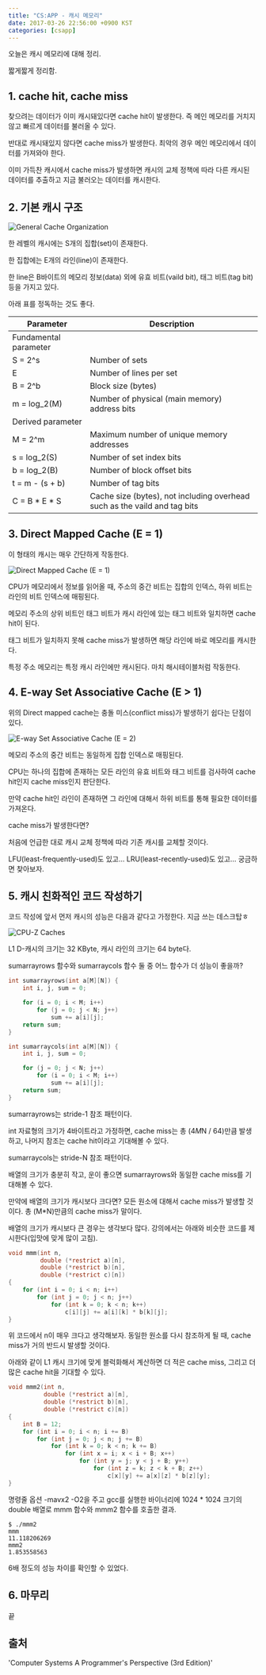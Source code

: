 ```yaml
---
title: "CS:APP - 캐시 메모리"
date: 2017-03-26 22:56:00 +0900 KST
categories: [csapp]
---
```


오늘은 캐시 메모리에 대해 정리.

짧게짧게 정리함.

## 1. cache hit, cache miss

찾으려는 데이터가 이미 캐시돼있다면 cache hit이 발생한다.
즉 메인 메모리를 거치지 않고 빠르게 데이터를 불러올 수 있다.

반대로 캐시돼있지 않다면 cache miss가 발생한다.
최악의 경우 메인 메모리에서 데이터를 가져와야 한다.

이미 가득찬 캐시에서 cache miss가 발생하면
캐시의 교체 정책에 따라 다른 캐시된 데이터를 추출하고 지금 불러오는 데이터를 캐시한다.

## 2. 기본 캐시 구조

![General Cache Organization](general-cache-organization.jpg)

한 레벨의 캐시에는 S개의 집합(set)이 존재한다.

한 집합에는 E개의 라인(line)이 존재한다.

한 line은 B바이트의 메모리 정보(data) 외에
유효 비트(vaild bit), 태그 비트(tag bit) 등을 가지고 있다.

아래 표를 정독하는 것도 좋다.

| Parameter             | Description                                                               |
| --------------------- | ------------------------------------------------------------------------- |
| Fundamental parameter |
| S = 2^s               | Number of sets                                                            |
| E                     | Number of lines per set                                                   |
| B = 2^b               | Block size (bytes)                                                        |
| m = log_2(M)          | Number of physical (main memory) address bits                             |
| Derived parameter     |
| M = 2^m               | Maximum number of unique memory addresses                                 |
| s = log_2(S)          | Number of set index bits                                                  |
| b = log_2(B)          | Number of block offset bits                                               |
| t = m - (s + b)       | Number of tag bits                                                        |
| C = B \* E \* S       | Cache size (bytes), not including overhead such as the vaild and tag bits |

## 3. Direct Mapped Cache (E = 1)

이 형태의 캐시는 매우 간단하게 작동한다.

![Direct Mapped Cache (E = 1)](direct-mapped-cache.jpg)

CPU가 메모리에서 정보를 읽어올 때, 주소의 중간 비트는 집합의 인덱스,
하위 비트는 라인의 비트 인덱스에 매핑된다.

메모리 주소의 상위 비트인 태그 비트가 캐시 라인에 있는 태그 비트와 일치하면 cache hit이 된다.

태그 비트가 일치하지 못해 cache miss가 발생하면 해당 라인에 바로 메모리를 캐시한다.

특정 주소 메모리는 특정 캐시 라인에만 캐시된다.
마치 해시테이블처럼 작동한다.

## 4. E-way Set Associative Cache (E > 1)

위의 Direct mapped cache는 충돌 미스(conflict miss)가 발생하기 쉽다는 단점이 있다.

![E-way Set Associative Cache (E = 2)](e-way-set-associative-cache.jpg)

메모리 주소의 중간 비트는 동일하게 집합 인덱스로 매핑된다.

CPU는 하나의 집합에 존재하는 모든 라인의 유효 비트와 태그 비트를 검사하여
cache hit인지 cache miss인지 판단한다.

만약 cache hit인 라인이 존재하면
그 라인에 대해서 하위 비트를 통해 필요한 데이터를 가져온다.

cache miss가 발생한다면?

처음에 언급한 대로 캐시 교체 정책에 따라 기존 캐시를 교체할 것이다.

LFU(least-frequently-used)도 있고...
LRU(least-recently-used)도 있고...
궁금하면 찾아보자.

## 5. 캐시 친화적인 코드 작성하기

코드 작성에 앞서 먼저 캐시의 성능은 다음과 같다고 가정한다. 지금 쓰는 데스크탑ㅎ

![CPU-Z Caches](cpu-z-caches.png)

L1 D-캐시의 크기는 32 KByte, 캐시 라인의 크기는 64 byte다.

sumarrayrows 함수와 sumarraycols 함수 둘 중 어느 함수가 더 성능이 좋을까?

```c
int sumarrayrows(int a[M][N]) {
    int i, j, sum = 0;

    for (i = 0; i < M; i++)
        for (j = 0; j < N; j++)
            sum += a[i][j];
    return sum;
}

int sumarraycols(int a[M][N]) {
    int i, j, sum = 0;

    for (j = 0; j < N; j++)
        for (i = 0; i < M; i++)
            sum += a[i][j];
    return sum;
}
```

sumarrayrows는 stride-1 참조 패턴이다.

int 자료형의 크기가 4바이트라고 가정하면,
cache miss는 총 (4*M*N / 64)만큼 발생하고,
나머지 참조는 cache hit이라고 기대해볼 수 있다.

sumarraycols는 stride-N 참조 패턴이다.

배열의 크기가 충분히 작고, 운이 좋으면
sumarrayrows와 동일한 cache miss를 기대해볼 수 있다.

만약에 배열의 크기가 캐시보다 크다면?
모든 원소에 대해서 cache miss가 발생할 것이다.
총 (M*N)만큼의 cache miss가 말이다.

배열의 크기가 캐시보다 큰 경우는 생각보다 많다.
강의에서는 아래와 비슷한 코드를 제시한다(입맛에 맞게 많이 고침).

```c
void mmm(int n,
         double (*restrict a)[n],
         double (*restrict b)[n],
         double (*restrict c)[n])
{
    for (int i = 0; i < n; i++)
        for (int j = 0; j < n; j++)
            for (int k = 0; k < n; k++)
                c[i][j] += a[i][k] * b[k][j];
}
```

위 코드에서 n이 매우 크다고 생각해보자.
동일한 원소를 다시 참조하게 될 때, cache miss가 거의 반드시 발생할 것이다.

아래와 같이 L1 캐시 크기에 맞게 블럭화해서 계산하면
더 적은 cache miss, 그리고 더 많은 cache hit을 기대할 수 있다.

```c
void mmm2(int n,
          double (*restrict a)[n],
          double (*restrict b)[n],
          double (*restrict c)[n])
{
    int B = 12;
    for (int i = 0; i < n; i += B)
        for (int j = 0; j < n; j += B)
            for (int k = 0; k < n; k += B)
                for (int x = i; x < i + B; x++)
                    for (int y = j; y < j + B; y++)
                        for (int z = k; z < k + B; z++)
                            c[x][y] += a[x][z] * b[z][y];
}
```

명령줄 옵션 -mavx2 -O2을 주고
gcc를 실행한 바이너리에 1024 * 1024 크기의 double 배열로
mmm 함수와 mmm2 함수를 호출한 결과.

```console
$ ./mmm2
mmm
11.118206269
mmm2
1.853558563
```

6배 정도의 성능 차이를 확인할 수 있었다.

## 6. 마무리

끝

## 출처

'Computer Systems A Programmer's Perspective (3rd Edition)'
